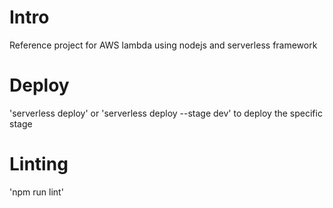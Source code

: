 # Intro

Reference project for AWS lambda using nodejs and serverless framework

# Deploy
'serverless deploy'
or
'serverless deploy --stage dev' to deploy the specific stage

# Linting
'npm run lint'